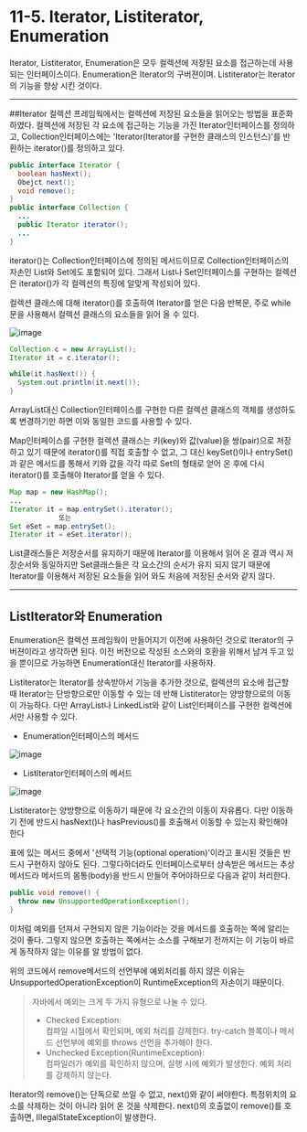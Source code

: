 # 11-5. Iterator, Listiterator, Enumeration
Iterator, Listiterator, Enumeration은 모두 컬렉션에 저장된 요소를 접근하는데 사용되는 인터페이스이다. 
Enumeration은 Iterator의 구버젼이며. Listiterator는 Iterator의 기능을 향상 시킨 것이다.
***
##Iterator
컬렉션 프레임웍에서는 컬렉션에 저장된 요소들을 읽어오는 방법을 표준화하였다. 
컬렉션에 저장된 각 요소에 접근하는 기능을 가진 Iterator인터페이스를 정의하고, 
Collection인터페이스에는 'Iterator(Iterator를 구현한 클래스의 인스턴스)'를 반환하는 iterator()를 정의하고 있다.
```java
public interface Iterator {
  boolean hasNext();
  Obejct next();
  void remove();
}
public interface Collection {
  ...
  public Iterator iterator();
  ...
}
```
iterator()는 Collection인터페이스에 정의된 메서드이므로 Collection인터페이스의 자손인 List와 Set에도 포함되어 있다. 
그래서 List나 Set인터페이스를 구현하는 컬렉션은 iterator()가 각 컬렉션의 특징에 알맞게 작성되어 있다. 

컬렉션 클래스에 대해 iterator()를 호출하여 Iterator를 얻은 다음 반복문, 주로 while문을 사용해서 컬렉션 클래스의 요소들을 읽어 올 수 있다.

![image](https://github.com/GYUNGAEEEE/JAVA/assets/158580466/3e068113-0e0a-487d-9244-c2974f6f3d8c)

```java
Collection c = new ArrayList();
Iterator it = c.iterator();

while(it.hasNext()) {
  System.out.println(it.next());
}
```
ArrayList대신 Collection인터페이스를 구현한 다른 컬렉션 클래스의 객체를 생성하도록 변경하기만 하면 이와 동일한 코드를 사용할 수 있다.

Map인터페이스를 구현한 컬렉션 클래스는 키(key)와 값(value)을 쌍(pair)으로 저장하고 있기 때문에 iterator()를 직접 호출할 수 없고, 
그 대신 keySet()이나 entrySet()과 같은 메서드를 통해서 키와 값을 각각 따로 Set의 형태로 얻어 온 후에 다시 iterator()를 호출해야 Iterator를 얻을 수 있다.
```java
Map map = new HashMap();
...
Iterator it = map.entrySet().iterator();
            또는
Set eSet = map.entrySet();
Iterator it = eSet.iterator();
```
List클래스들은 저장순서를 유지하기 때문에 Iterator를 이용해서 읽어 온 결과 역시 저장순서와 동일하지만 
Set클래스들은 각 요소간의 순서가 유지 되지 않기 때문에 Iterator를 이용해서 저장된 요소들을 읽어 와도 처음에 저장된 순서와 같지 않다.
***
## ListIterator와 Enumeration
Enumeration은 컬렉션 프레임웍이 만들어지기 이전에 사용하던 것으로 Iterator의 구버젼이라고 생각하면 된다. 
이전 버전으로 작성된 소스와의 호환을 위해서 남겨 두고 있을 뿐이므로 가능하면 Enumeration대신 Iterator를 사용하자.

Listiterator는 Iterator를 상속받아서 기능을 추가한 것으로, 컬렉션의 요소에 접근할 때 Iterator는 단방향으로만 이동할 수 있는 데 반해 
Listiterator는 양방향으로의 이동이 가능하다. 
다만 ArrayList나 LinkedList와 같이 List인터페이스를 구현한 컬렉션에서만 사용할 수 있다.
- Enumeration인터페이스의 메서드

![image](https://github.com/GYUNGAEEEE/JAVA/assets/158580466/020bc165-ec5a-498b-b550-d18f904c32f5)

- ListIterator인터페이스의 메서드

![image](https://github.com/GYUNGAEEEE/JAVA/assets/158580466/16875a61-ad37-41e3-862e-f2796ef256bf)

Listiterator는 양방향으로 이동하기 때문에 각 요소간의 이동이 자유롭다. 
다만 이동하기 전에 반드시 hasNext()나 hasPrevious()를 호출해서 이동할 수 있는지 확인해야 한다

표에 있는 메서드 중에서 '선택적 기능(optional operation)'이라고 표시된 것들은 반드시 구현하지 않아도 된다.
그렇다하더라도 인터페이스로부터 상속받은 메서드는 추상메서드라 메서드의 몸통(body)을 반드시 만들어 주어야하므로 다음과 같이 처리한다.
```java
public void remove() {
  throw new UnsupportedOperationException();
}
```
이처럼 예외를 던져서 구현되지 않은 기능이라는 것을 메서드를 호출하는 쪽에 알리는 것이 좋다. 
그렇지 않으면 호출하는 쪽에서는 소스를 구해보기 전까지는 이 기능이 바르게 동작하지 않는 이유를 알 방법이 없다.

위의 코드에서 remove메서드의 선언부에 예외처리를 하지 않은 이유는 UnsupportedOperationException이 RuntimeException의 자손이기 때문이다.
> 자바에서 예외는 크게 두 가지 유형으로 나눌 수 있다.
> - Checked Exception:   
> 컴파일 시점에서 확인되며, 예외 처리를 강제한다. try-catch 블록이나 메서드 선언부에 예외를 throws 선언을 추가해야 한다.
> - Unchecked Exception(RuntimeException):   
> 컴파일러가 예외를 확인하지 않으며, 실행 시에 예외가 발생한다. 예외 처리를 강제하지 않는다.

Iterator의 remove()는 단독으로 쓰일 수 없고, next()와 같이 써야한다. 
특정위치의 요소를 삭제하는 것이 아니라 읽어 온 것을 삭제한다. 
next()의 호출없이 remove()를 호출하면, IllegalStateException이 발생한다.

